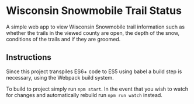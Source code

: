 # Wisconsin Snowmobile Trail Status

A simple web app to view Wisconsin Snowmobile trail information such as whether
the trails in the viewed county are open, the depth of the snow, conditions of
the trails and if they are groomed.

## Instructions

Since this project transpiles ES6+ code to ES5 using babel a build step is necessary,
using the Webpack build system.

To build to project simply run `npm start`. In the event that you wish to watch for
changes and automatically rebuild run `npm run watch` instead.